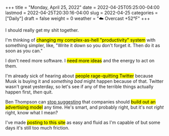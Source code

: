 +++
title = "Monday, April 25, 2022"
date = 2022-04-25T05:25:00-04:00
lastmod = 2022-04-25T20:30:16-04:00
slug = 2022-04-25
categories = ["Daily"]
draft = false
weight = 0
weather = "☁️ Overcast +52°F"
+++

I should really get my shit together.

I'm thinking of <mark>changing my complex-as-hell "productivity" system</mark>  with something simpler, like, "Write it down  so you don't forget it. Then do it as soon as you can."

I don't need more software. I <mark>need more ideas</mark> and the energy to act on them.

I'm already sick of hearing about <mark>people rage-quitting Twitter</mark> because Musk is buying it and _something bad_ might happen because of that. Twitter wasn't great yesterday, so let's see if any of the terrible things actually happen first, _then_ quit.

Ben Thompson can [stop suggesting](https://stratechery.com/2022/beyond-aggregation-amazon-as-a-service/) that companies should <mark>build out an advertising model</mark> any time. He's smart, and probably right, but it's not _right_ right, know what I mean?

I've made <mark>posting to this site</mark> as easy and fluid as I'm capable of but some days it's still too much friction.

[//]: # "Exported with love from a post written in Org mode"
[//]: # "- https://github.com/kaushalmodi/ox-hugo"
